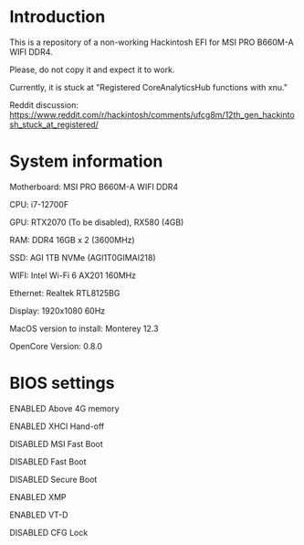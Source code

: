 # Introduction

This is a repository of a non-working Hackintosh EFI for MSI PRO B660M-A WIFI DDR4.

Please, do not copy it and expect it to work.

Currently, it is stuck at "Registered CoreAnalyticsHub functions with xnu."

Reddit discussion: https://www.reddit.com/r/hackintosh/comments/ufcg8m/12th_gen_hackintosh_stuck_at_registered/

# System information

Motherboard: MSI PRO B660M-A WIFI DDR4

CPU: i7-12700F

GPU: RTX2070 (To be disabled), RX580 (4GB)

RAM: DDR4 16GB x 2 (3600MHz)

SSD: AGI 1TB NVMe (AGI1T0GIMAI218)

WIFI: Intel Wi-Fi 6 AX201 160MHz

Ethernet: Realtek RTL8125BG

Display: 1920x1080 60Hz

MacOS version to install: Monterey 12.3

OpenCore Version: 0.8.0

# BIOS settings

ENABLED Above 4G memory

ENABLED XHCI Hand-off

DISABLED MSI Fast Boot

DISABLED Fast Boot

DISABLED Secure Boot

ENABLED XMP

ENABLED VT-D

DISABLED CFG Lock
